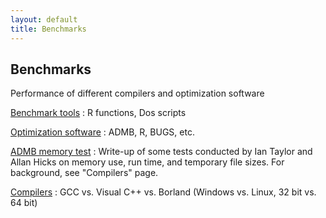 ```yaml
---
layout: default
title: Benchmarks
---
```


Benchmarks
----------

Performance of different compilers and optimization software

[Benchmark tools](benchmark-tools/)
: R functions, Dos scripts

[Optimization software](optimization/)
: ADMB, R, BUGS, etc.

[ADMB memory test](ADMBmemoryTest.pdf)
: Write-up of some tests conducted by Ian Taylor and Allan Hicks on memory use, run time, and temporary file sizes. For background, see "Compilers" page.

[Compilers](compilers.html)
: GCC vs. Visual C++ vs. Borland (Windows vs. Linux, 32 bit vs. 64 bit)
